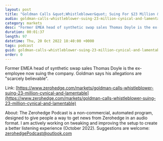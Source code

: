 ```yaml
---
layout: post
title: "Goldman Calls &quot;Whistleblower&quot; Suing For $23 Million &quot;Cynical&quot; And &quot;Lamentable&quot;"
audio: goldman-calls-whistleblower-suing-23-million-cynical-and-lamentable-0
category: markets
desc: "Former EMEA head of synthetic swap sales Thomas Doyle is the ex-employee now suing the company. Goldman says his allegations are &quot;scarcely believable&quot;. "
duration: 00:01:37
length: 97
datetime: Thu, 20 Oct 2022 18:40:00 +0000
tags: podcast
guid: goldman-calls-whistleblower-suing-23-million-cynical-and-lamentable-0
order: 0
---
```

Former EMEA head of synthetic swap sales Thomas Doyle is the ex-employee now suing the company. Goldman says his allegations are &quot;scarcely believable&quot;. 

Link: [https://www.zerohedge.com/markets/goldman-calls-whistleblower-suing-23-million-cynical-and-lamentable](https://www.zerohedge.com/markets/goldman-calls-whistleblower-suing-23-million-cynical-and-lamentable)

About: The Zerohedge Podcast is a non-commercial, automated program, designed to give people a way to get news from Zerohedge in an audio format.  I am actively working on tweaking and improving the setup to create a better listening experience (October 2022).  Suggestions are welcome: [zerohedgePodcast@outlook.com](mailto:zerohedgePodcast@outlook.com)